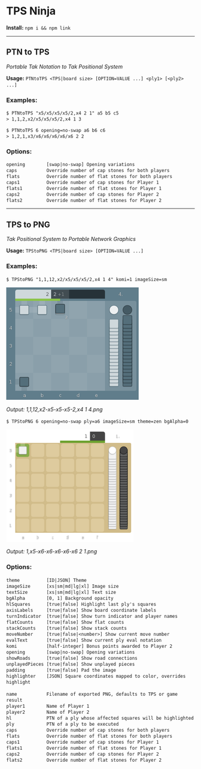 TPS Ninja
===

**Install:** `npm i && npm link`

---

## PTN to TPS
*Portable Tak Notation to Tak Positional System*

**Usage:** `PTNtoTPS <TPS|board size> [OPTION=VALUE ...] <ply1> [<ply2> ...]`

### Examples:

```
$ PTNtoTPS "x5/x5/x5/x5/2,x4 2 1" a5 b5 c5
> 1,1,2,x2/x5/x5/x5/2,x4 1 3
```

```
$ PTNtoTPS 6 opening=no-swap a6 b6 c6
> 1,2,1,x3/x6/x6/x6/x6/x6 2 2
```

### Options:
```
opening        [swap|no-swap] Opening variations
caps           Override number of cap stones for both players
flats          Override number of flat stones for both players
caps1          Override number of cap stones for Player 1
flats1         Override number of flat stones for Player 1
caps2          Override number of cap stones for Player 2
flats2         Override number of flat stones for Player 2
```

---

## TPS to PNG
*Tak Positional System to Portable Network Graphics*

**Usage:** `TPStoPNG <TPS|board size> [OPTION=VALUE ...]`

### Examples:

`$ TPStoPNG "1,1,12,x2/x5/x5/x5/2,x4 1 4" komi=1 imageSize=sm`

![Example 1](/1,1,12,x2-x5-x5-x5-2,x4%201%204.png)

*Output: 1,1,12,x2-x5-x5-x5-2,x4 1 4.png*

`$ TPStoPNG 6 opening=no-swap ply=a6 imageSize=sm theme=zen bgAlpha=0`

![Example 2](/1,x5-x6-x6-x6-x6-x6%202%201.png)

*Output: 1,x5-x6-x6-x6-x6-x6 2 1.png*

### Options:
```
theme          [ID|JSON] Theme
imageSize      [xs|sm|md|lg|xl] Image size
textSize       [xs|sm|md|lg|xl] Text size
bgAlpha        [0, 1] Background opacity
hlSquares      [true|false] Highlight last ply's squares
axisLabels     [true|false] Show board coordinate labels
turnIndicator  [true|false] Show turn indicator and player names
flatCounts     [true|false] Show flat counts
stackCounts    [true|false] Show stack counts
moveNumber     [true|false|<number>] Show current move number
evalText       [true|false] Show current ply eval notation
komi           [half-integer] Bonus points awarded to Player 2
opening        [swap|no-swap] Opening variations
showRoads      [true|false] Show road connections
unplayedPieces [true|false] Show unplayed pieces
padding        [true|false] Pad the image
highlighter    [JSON] Square coordinates mapped to color, overrides highlight

name           Filename of exported PNG, defaults to TPS or game result
player1        Name of Player 1
player2        Name of Player 2
hl             PTN of a ply whose affected squares will be highlighted
ply            PTN of a ply to be executed
caps           Override number of cap stones for both players
flats          Override number of flat stones for both players
caps1          Override number of cap stones for Player 1
flats1         Override number of flat stones for Player 1
caps2          Override number of cap stones for Player 2
flats2         Override number of flat stones for Player 2
```
